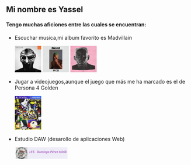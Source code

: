 ## **Mi nombre es Yassel**

#### Tengo muchas aficiones entre las cuales se encuentran:

- Escuchar musica,mi album favorito es Madvillain
  
   <img src="https://github.com/Yasse544/Yasse544/blob/main/a1024330960_16.jpg" style="width:15%;">
   <img src="https://github.com/Yasse544/Yasse544/blob/main/Frank-Ocean-Blond.jpg" style="width:15%;">
   <img src="https://github.com/Yasse544/Yasse544/blob/main/81MJUW7iUaL.jpg" style="width:15%;">

- Jugar a videojuegos,aunque el juego que más me ha marcado es el de Persona 4 Golden
  
  <img src= "https://github.com/Yasse544/Yasse544/blob/main/61zs-CuDEtL.jpg" style="width:15%;" />

 - Estudio DAW (desarollo de aplicaciones Web)
   
   <img src= "https://github.com/Yasse544/Yasse544/blob/main/cropped-miniklogo25_cabecera_-scaled-1.jpg"  
  style="width:30%; max-width:480px;" />

   
  

   <!--Comentario no visible-->





